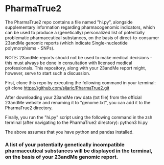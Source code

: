 # PharmaTrue2

The PharmaTrue2 repo contains a file named "hi.py", alongside supplementary information regarding pharmacogenomic indicators, which can be used to produce a (genetically) personalized list of potentially problematic pharmaceutical substances, on the basis of direct-to-consumer 23andMe genomic reports (which indicate Single-nucleotide polymorphisms - SNPs).

NOTE: 23andMe reports should not be used to make medical decisions - this must always be done in consultation with licensed medical professionals. This repository, along with your 23andMe report might, however, serve to start such a discussion. 

First, clone this repo by executing the following command in your terminal:
git clone https://github.com/sijaric/PharmaTrue2.git

After downloading your 23andMe raw data (txt file) from the official 23andMe website and renaming it to "genome.txt", you can add it to the PharmaTrue2 directory.

Finally, you run the "hi.py" script using the following command in the zsh terminal (after navigating to the PharmaTrue2 directory):
python3 hi.py

The above assumes that you have python and pandas installed. 

### A list of your potentially genetically incompatible pharmaceutical substances will be displayed in the terminal, on the basis of your  23andMe genomic report. 





